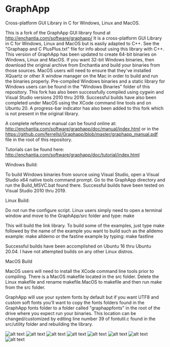 # GraphApp
 Cross-platform GUI Library in C for Windows, Linux and MacOS.  
 
This is a fork of the GraphApp GUI library found at http://enchantia.com/software/graphapp/
It is a cross-platform GUI Library in C for Windows, Linux and MacOS but is easily adapted to C++.
See the "Graphapp and C PlusPlus.txt" file for info about using this library with C++.
This version of GraphApp has been updated to create 64-bit binaries on Windows, Linux and MacOS.
If you want 32-bit Windows binaries, then download the original archive from Enchantia and build your binaries from
those sources.  MacOS users will need to ensure that they've installed XQuartz or other X window manager
on the Mac in order to build and run the binaries properly.  Pre-compiled Windows binaries and a static library for
Windows users can be found in the "Windows Binaries" folder of this repository.  This fork has also
been successfully compiled using cygwin and Visual Studio versions 2010 thru 2019.  Successful builds have also been completed 
under MacOS using the XCode command line tools and on Ubuntu 20.  A progress-bar indicator has also been added
to this fork which is not present in the original library.  

A complete reference manual can be found online at:  http://enchantia.com/software/graphapp/doc/manual/index.html
or in the https://github.com/ferrellsl/Graphapp/blob/master/graphapp_manual.pdf file in the root of this repository.

Tutorials can be found here:  http://enchantia.com/software/graphapp/doc/tutorial/index.html

Windows Build:

To build Windows binaries from source using Visual Studio, open a Visual Studio x64 native tools command prompt.  Go to the GraphApp
directory and run the Build_MSVC.bat found there.  Successful builds have been tested on Visual Studio 2010 thru 2019.

Linux Build:

Do not run the configure script.  Linux users simply need to open a terminal window and move to the GraphApp/src folder and type:  make

This will build the link library. To build some of the examples, just type make followed by the name of the example you want to build such as the alldemo example:  make alldemo
or the fastine example by typing: make fastline

Successful builds have been accomplished on Ubuntu 16 thru Ubuntu 20.04.  I have not attempted builds on any other Linux distros.

MacOS Build

MacOS users will need to install the XCode command line tools prior to compiling.  There is a MacOS makefile
located in the src folder.  Delete the Linux makefile and rename makefile.MacOS to makefile and then run make from the src folder.

GraphApp will use your system fonts by default but if you want UTF8 and custom soft fonts you'll want to copy the fonts
folders found in the GraphApp fonts folder to a folder called "graphappfonts" in the root of the drive where you expect
run your binaries.  This location can be changed/customized by editing line number 39 of fontutil.c found in the src/utility folder
and rebuilding the library.

![alt text](https://github.com/ferrellsl/Graphapp/blob/master/graphapp-demo.png?raw=true)
![alt text](https://github.com/ferrellsl/Graphapp/blob/master/progressbar.png?raw=true)
![alt text](https://github.com/ferrellsl/Graphapp/blob/master/textfields.png?raw=true)
![alt text](https://github.com/ferrellsl/Graphapp/blob/master/rainbow.png?raw=true)
![alt text](https://github.com/ferrellsl/Graphapp/blob/master/tabpane1.png?raw=true)
![alt text](https://github.com/ferrellsl/Graphapp/blob/master/tabpane2.png?raw=true)
![alt text](https://github.com/ferrellsl/Graphapp/blob/master/utf8edit.png?raw=true)
![alt text](https://github.com/ferrellsl/Graphapp/blob/master/unicode.png?raw=true)
